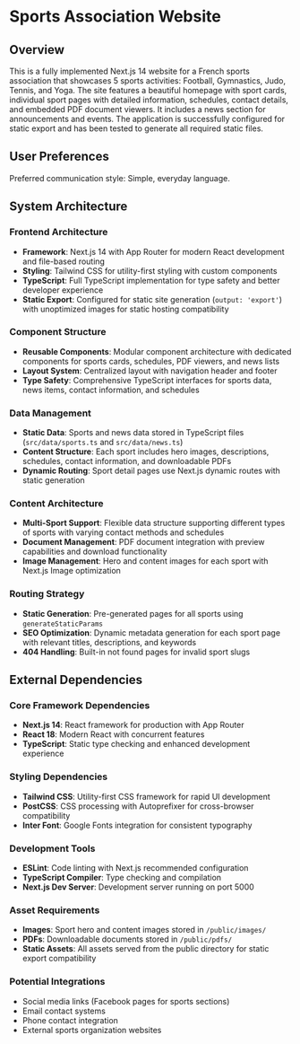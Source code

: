 # Sports Association Website

## Overview

This is a fully implemented Next.js 14 website for a French sports association that showcases 5 sports activities: Football, Gymnastics, Judo, Tennis, and Yoga. The site features a beautiful homepage with sport cards, individual sport pages with detailed information, schedules, contact details, and embedded PDF document viewers. It includes a news section for announcements and events. The application is successfully configured for static export and has been tested to generate all required static files.

## User Preferences

Preferred communication style: Simple, everyday language.

## System Architecture

### Frontend Architecture
- **Framework**: Next.js 14 with App Router for modern React development and file-based routing
- **Styling**: Tailwind CSS for utility-first styling with custom components
- **TypeScript**: Full TypeScript implementation for type safety and better developer experience
- **Static Export**: Configured for static site generation (`output: 'export'`) with unoptimized images for static hosting compatibility

### Component Structure
- **Reusable Components**: Modular component architecture with dedicated components for sports cards, schedules, PDF viewers, and news lists
- **Layout System**: Centralized layout with navigation header and footer
- **Type Safety**: Comprehensive TypeScript interfaces for sports data, news items, contact information, and schedules

### Data Management
- **Static Data**: Sports and news data stored in TypeScript files (`src/data/sports.ts` and `src/data/news.ts`)
- **Content Structure**: Each sport includes hero images, descriptions, schedules, contact information, and downloadable PDFs
- **Dynamic Routing**: Sport detail pages use Next.js dynamic routes with static generation

### Content Architecture
- **Multi-Sport Support**: Flexible data structure supporting different types of sports with varying contact methods and schedules
- **Document Management**: PDF document integration with preview capabilities and download functionality
- **Image Management**: Hero and content images for each sport with Next.js Image optimization

### Routing Strategy
- **Static Generation**: Pre-generated pages for all sports using `generateStaticParams`
- **SEO Optimization**: Dynamic metadata generation for each sport page with relevant titles, descriptions, and keywords
- **404 Handling**: Built-in not found pages for invalid sport slugs

## External Dependencies

### Core Framework Dependencies
- **Next.js 14**: React framework for production with App Router
- **React 18**: Modern React with concurrent features
- **TypeScript**: Static type checking and enhanced development experience

### Styling Dependencies
- **Tailwind CSS**: Utility-first CSS framework for rapid UI development
- **PostCSS**: CSS processing with Autoprefixer for cross-browser compatibility
- **Inter Font**: Google Fonts integration for consistent typography

### Development Tools
- **ESLint**: Code linting with Next.js recommended configuration
- **TypeScript Compiler**: Type checking and compilation
- **Next.js Dev Server**: Development server running on port 5000

### Asset Requirements
- **Images**: Sport hero and content images stored in `/public/images/`
- **PDFs**: Downloadable documents stored in `/public/pdfs/`
- **Static Assets**: All assets served from the public directory for static export compatibility

### Potential Integrations
- Social media links (Facebook pages for sports sections)
- Email contact systems
- Phone contact integration
- External sports organization websites